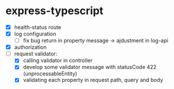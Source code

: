 # express-typescript
- [X] health-status route
- [X] log configuration
  - [ ] fix bug return in property message -> ajdustment in log-api
- [X] authorization
- [ ] request validator:
  - [X] calling validator in controller
  - [X] develop some validator message with statusCode 422 (unprocessableEntity)
  - [X] validating each property in request path, query and body